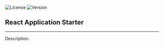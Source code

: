 ![License](https://img.shields.io/badge/license-MIT-green)
![Version](https://img.shields.io/badge/version------red)

## React Application Starter
---
Description.